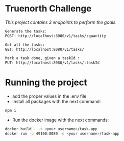 # Truenorth Challenge

_This project contains 3 endpoints to perform the goals._
```sh
Generate the tasks:
POST: http://localhost:8080/v1/tasks/:quantity

Get all the tasks:
GET: http://localhost:8080/v1/tasks/

Mark a task done, given a taskId :
PUT: http://localhost:8080/v1/tasks/:taskId
```

# Running the project
- add the proper values in the .env file
- Install all packages with the next command: 
```sh
npm i
```
- Run the docker image with the next commands: 
 ```sh
docker build . -t <your username>/task-app
docker run -p 49160:8080 -d <your username>/task-app
```
